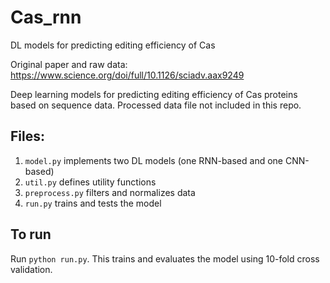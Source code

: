 # Cas_rnn
DL models for predicting editing efficiency of Cas

Original paper and raw data: https://www.science.org/doi/full/10.1126/sciadv.aax9249

Deep learning models for predicting editing efficiency of Cas proteins based on sequence data.
Processed data file not included in this repo.

## Files:
1. `model.py` implements two DL models (one RNN-based and one CNN-based)
2. `util.py` defines utility functions
3. `preprocess.py` filters and normalizes data
4. `run.py` trains and tests the model

## To run
Run `python run.py`. This trains and evaluates the model using 10-fold cross validation.
